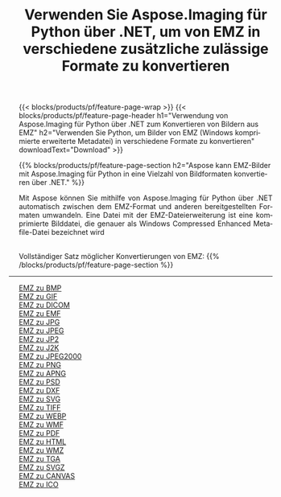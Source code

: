 ﻿---
title: Verwenden Sie Aspose.Imaging für Python über .NET, um von EMZ in verschiedene zusätzliche zulässige Formate zu konvertieren 
weight: 3920
url: /de/python-net/conversion/from/emz 
lang: de
langdirlevel: 2
locales: zh-hans,ja,it,ru,de,es,fr,nl,id,lt,pl,pt,vi,tr,ko,zh-hant,ar,hi,th,sv,cs,uk,he
description: Mit Aspose.Imaging für Python über .NET können Sie EMZ(Windows komprimierte erweiterte Metadatei) schnell in verschiedene Formate umwandeln.
---

{{< blocks/products/pf/feature-page-wrap >}}
{{< blocks/products/pf/feature-page-header h1="Verwendung von Aspose.Imaging für Python über .NET zum Konvertieren von Bildern aus EMZ" h2="Verwenden Sie Python, um Bilder von EMZ (Windows komprimierte erweiterte Metadatei) in verschiedene Formate zu konvertieren" downloadText="Download" >}}


{{% blocks/products/pf/feature-page-section  h2="Aspose kann EMZ-Bilder mit Aspose.Imaging für Python in eine Vielzahl von Bildformaten konvertieren über .NET." %}}
<p align=justify>Mit Aspose können Sie mithilfe von Aspose.Imaging für Python über .NET automatisch zwischen dem EMZ-Format und anderen bereitgestellten Formaten umwandeln. Eine Datei mit der EMZ-Dateierweiterung ist eine komprimierte Bilddatei, die genauer als Windows Compressed Enhanced Metafile-Datei bezeichnet wird</p>
<br/>
Vollständiger Satz möglicher Konvertierungen von EMZ:
{{% /blocks/products/pf/feature-page-section %}}
<div class="container-fluid productfamilypage bg-gray">
    <div class="convertypes bg-gray agp-content section">
        <div class="container">
		<hr style="margin-left:-20px;"/>
		<div class="row other-converters">
		    <div class='col-md-2 other-converter remove-lp remove-rp'><a href="/imaging/de/python-net/conversion/emz-to-bmp" >EMZ zu BMP</a></div><div class='col-md-2 other-converter remove-lp remove-rp'><a href="/imaging/de/python-net/conversion/emz-to-gif" >EMZ zu GIF</a></div><div class='col-md-2 other-converter remove-lp remove-rp'><a href="/imaging/de/python-net/conversion/emz-to-dicom" >EMZ zu DICOM</a></div><div class='col-md-2 other-converter remove-lp remove-rp'><a href="/imaging/de/python-net/conversion/emz-to-emf" >EMZ zu EMF</a></div><div class='col-md-2 other-converter remove-lp remove-rp'><a href="/imaging/de/python-net/conversion/emz-to-jpg" >EMZ zu JPG</a></div><div class='col-md-2 other-converter remove-lp remove-rp'><a href="/imaging/de/python-net/conversion/emz-to-jpeg" >EMZ zu JPEG</a></div><div class='col-md-2 other-converter remove-lp remove-rp'><a href="/imaging/de/python-net/conversion/emz-to-jp2" >EMZ zu JP2</a></div><div class='col-md-2 other-converter remove-lp remove-rp'><a href="/imaging/de/python-net/conversion/emz-to-j2k" >EMZ zu J2K</a></div><div class='col-md-2 other-converter remove-lp remove-rp'><a href="/imaging/de/python-net/conversion/emz-to-jpeg2000" >EMZ zu JPEG2000</a></div><div class='col-md-2 other-converter remove-lp remove-rp'><a href="/imaging/de/python-net/conversion/emz-to-png" >EMZ zu PNG</a></div><div class='col-md-2 other-converter remove-lp remove-rp'><a href="/imaging/de/python-net/conversion/emz-to-apng" >EMZ zu APNG</a></div><div class='col-md-2 other-converter remove-lp remove-rp'><a href="/imaging/de/python-net/conversion/emz-to-psd" >EMZ zu PSD</a></div><div class='col-md-2 other-converter remove-lp remove-rp'><a href="/imaging/de/python-net/conversion/emz-to-dxf" >EMZ zu DXF</a></div><div class='col-md-2 other-converter remove-lp remove-rp'><a href="/imaging/de/python-net/conversion/emz-to-svg" >EMZ zu SVG</a></div><div class='col-md-2 other-converter remove-lp remove-rp'><a href="/imaging/de/python-net/conversion/emz-to-tiff" >EMZ zu TIFF</a></div><div class='col-md-2 other-converter remove-lp remove-rp'><a href="/imaging/de/python-net/conversion/emz-to-webp" >EMZ zu WEBP</a></div><div class='col-md-2 other-converter remove-lp remove-rp'><a href="/imaging/de/python-net/conversion/emz-to-wmf" >EMZ zu WMF</a></div><div class='col-md-2 other-converter remove-lp remove-rp'><a href="/imaging/de/python-net/conversion/emz-to-pdf" >EMZ zu PDF</a></div><div class='col-md-2 other-converter remove-lp remove-rp'><a href="/imaging/de/python-net/conversion/emz-to-html" >EMZ zu HTML</a></div><div class='col-md-2 other-converter remove-lp remove-rp'><a href="/imaging/de/python-net/conversion/emz-to-wmz" >EMZ zu WMZ</a></div><div class='col-md-2 other-converter remove-lp remove-rp'><a href="/imaging/de/python-net/conversion/emz-to-tga" >EMZ zu TGA</a></div><div class='col-md-2 other-converter remove-lp remove-rp'><a href="/imaging/de/python-net/conversion/emz-to-svgz" >EMZ zu SVGZ</a></div><div class='col-md-2 other-converter remove-lp remove-rp'><a href="/imaging/de/python-net/conversion/emz-to-canvas" >EMZ zu CANVAS</a></div><div class='col-md-2 other-converter remove-lp remove-rp'><a href="/imaging/de/python-net/conversion/emz-to-ico" >EMZ zu ICO</a></div>
                </div>
        </div>
    </div>
</div>
<br/>

